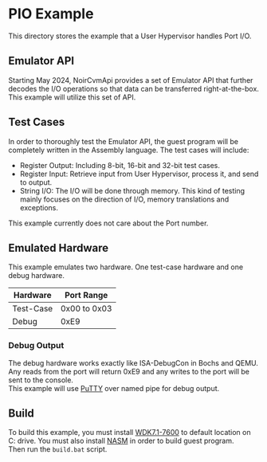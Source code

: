 # PIO Example
This directory stores the example that a User Hypervisor handles Port I/O.

## Emulator API
Starting May 2024, NoirCvmApi provides a set of Emulator API that further decodes the I/O operations so that data can be transferred right-at-the-box. This example will utilize this set of API.

## Test Cases
In order to thoroughly test the Emulator API, the guest program will be completely written in the Assembly language. The test cases will include:

- Register Output: Including 8-bit, 16-bit and 32-bit test cases.
- Register Input: Retrieve input from User Hypervisor, process it, and send to output.
- String I/O: The I/O will be done through memory. This kind of testing mainly focuses on the direction of I/O, memory translations and exceptions.

This example currently does not care about the Port number.

## Emulated Hardware
This example emulates two hardware. One test-case hardware and one debug hardware.

| Hardware | Port Range |
|---|---|
| Test-Case | 0x00 to 0x03 |
| Debug | 0xE9 |

### Debug Output
The debug hardware works exactly like ISA-DebugCon in Bochs and QEMU. Any reads from the port will return 0xE9 and any writes to the port will be sent to the console. \
This example will use [PuTTY](https://www.putty.org) over named pipe for debug output.

## Build
To build this example, you must install [WDK7.1-7600](https://www.microsoft.com/en-us/download/details.aspx?id=11800) to default location on C: drive. You must also install [NASM](https://www.nasm.us/pub/nasm/stable/win64/) in order to build guest program. \
Then run the `build.bat` script.